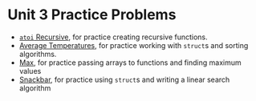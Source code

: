 # Unit 3 Practice Problems

* [`atoi` Recursive](./atoi), for practice creating recursive functions.
* [Average Temperatures](./temps), for practice working with `struct`s and sorting algorithms.
* [Max](./max), for practice passing arrays to functions and finding maximum values
* [Snackbar](./snackbar), for practice using `struct`s and writing a linear search algorithm